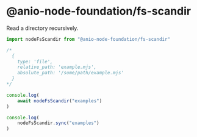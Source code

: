 # @anio-node-foundation/fs-scandir

Read a directory recursively.

```js
import nodeFsScandir from "@anio-node-foundation/fs-scandir"

/*
  {
    type: 'file',
    relative_path: 'example.mjs',
    absolute_path: '/some/path/example.mjs'
  }
*/

console.log(
	await nodeFsScandir("examples")
)

console.log(
	nodeFsScandir.sync("examples")
)
```
